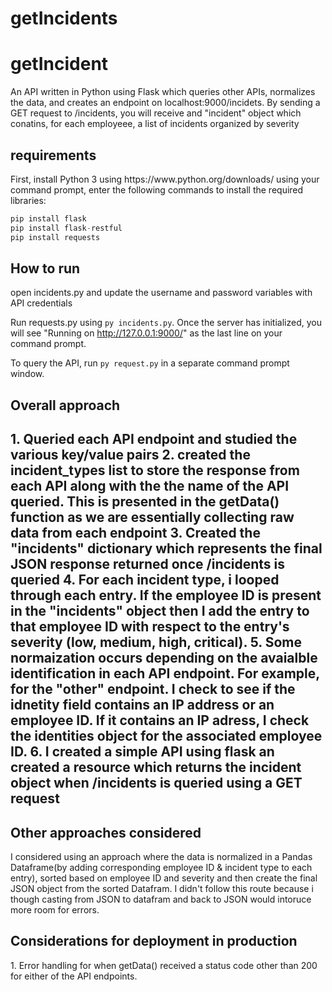 # getIncidents
<h1>getIncident</h1>
<p>An API written in Python using Flask which queries other APIs, normalizes the data, and creates an endpoint on localhost:9000/incidets. By sending a GET request to /incidents, you will receive and "incident" object which conatins, for each employeee, a list of incidents organized by severity </p>

<h2>requirements</h2>
<p>First, install Python 3 using https://www.python.org/downloads/
using your command prompt, enter the following commands to install the required libraries: 
</p>
 
```python
pip install flask
pip install flask-restful
pip install requests
```
<h2>How to run</h2>
open incidents.py and update the username and password variables with API credentials 

Run requests.py using `py incidents.py`. Once the server has initialized, you will see "Running on http://127.0.0.1:9000/" as the last line on your command prompt. 

To query the API, run `py request.py` in a separate command prompt window. 

<h2>Overall approach<h2>
1. Queried each API endpoint and studied the various key/value pairs
2. created the incident_types list to store the response from each API along with the the name of the API queried. This is presented in the getData() function as we are essentially collecting raw data from each endpoint
3. Created the "incidents" dictionary which represents the final JSON response returned once /incidents is queried 
4. For each incident type, i looped through each entry. If the employee ID is present in the "incidents" object then I add the entry to that employee ID with respect to the entry's severity (low, medium, high, critical).
5. Some normaization occurs depending on the avaialble identification in each API endpoint. For example, for the "other" endpoint. I check to see if the idnetity field contains an IP address or an employee ID. If it contains an IP adress, I check the identities object for the associated employee ID.
6. I created a simple API using flask an created a resource which returns the incident object when /incidents is queried using a GET request 
 
<h2>Other approaches considered</h2>

I considered using an approach where the data is normalized in a Pandas Dataframe(by adding corresponding employee ID & incident type to each entry), sorted based on employee ID and severity and then create the final JSON object from the sorted Datafram. I didn't follow this route because i though casting from JSON to datafram and back to JSON would intoruce more room for errors. 
 
 <h2>Considerations for deployment in production</h2>
 1. Error handling for when getData() received a status code other than 200 for either of the API endpoints.



